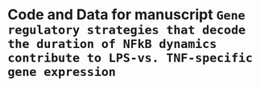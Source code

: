 # Code and Data for manuscript `Gene regulatory strategies that decode the duration of NFkB dynamics contribute to LPS-vs. TNF-specific gene expression`


